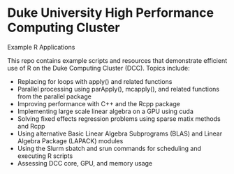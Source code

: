 # Duke University High Performance Computing Cluster
Example R Applications

This repo contains example scripts and resources that demonstrate efficient use of R on the Duke Computing Cluster (DCC).  Topics include:
<ul>
  <li>
    Replacing for loops with apply() and related functions
  </li>
  <li>
    Parallel processing using parApply(), mcapply(), and related functions from the parallel package
  </li>
  <li>
    Improving performance with C++ and the Rcpp package
  </li>
  <li>
    Implementing large scale linear algebra on a GPU using cuda
  </li>
  <li>
    Solving fixed effects regression problems using sparse matix methods and Rcpp
  </li>
  <li>
    Using alternative Basic Linear Algebra Subprograms (BLAS) and Linear Algebra Package (LAPACK) modules 
  <li>
    Using the Slurm sbatch and srun commands for scheduling and executing R scripts
  </li>
  <li>
    Assessing DCC core, GPU, and memory usage 
  </li>
</ul>
